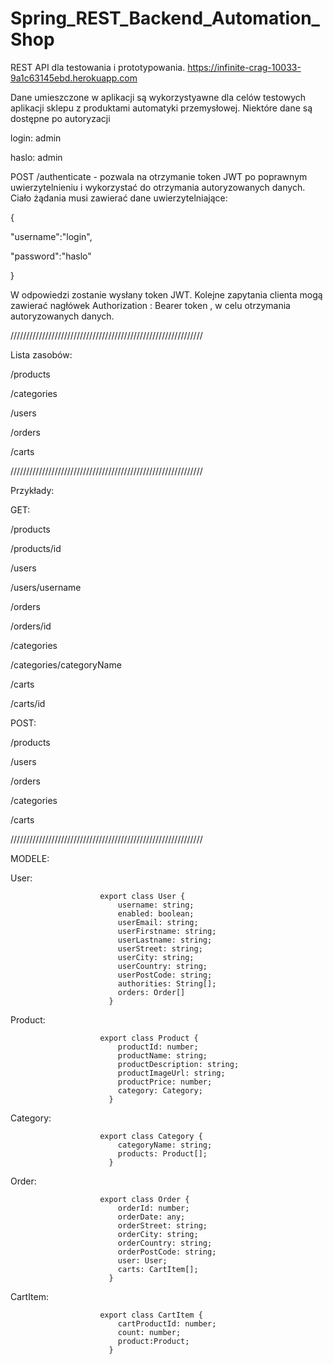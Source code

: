 # Spring_REST_Backend_Automation_Shop

REST API dla testowania i prototypowania.
https://infinite-crag-10033-9a1c63145ebd.herokuapp.com

Dane umieszczone w aplikacji są wykorzystyawne dla celów testowych aplikacji sklepu z produktami automatyki przemysłowej.
Niektóre dane są dostępne po autoryzacji

login: admin

haslo: admin


POST /authenticate - pozwala na otrzymanie token JWT po poprawnym uwierzytelnieniu i wykorzystać do otrzymania autoryzowanych danych. Ciało żądania musi zawierać dane uwierzytelniające:

{

"username":"login",

"password":"haslo"

}

W odpowiedzi zostanie wysłany token JWT. Kolejne zapytania clienta mogą zawierać nagłówek Authorization : Bearer token , w celu otrzymania autoryzowanych danych.

/////////////////////////////////////////////////////////////

Lista zasobów:

/products

/categories

/users

/orders

/carts


/////////////////////////////////////////////////////////////

Przykłady:

GET:

/products

/products/id

/users

/users/username

/orders

/orders/id

/categories

/categories/categoryName

/carts

/carts/id

POST:

/products

/users

/orders

/categories

/carts

/////////////////////////////////////////////////////////////

MODELE:

User:
                    
                        export class User {
                            username: string;
                            enabled: boolean;
                            userEmail: string;
                            userFirstname: string;
                            userLastname: string;
                            userStreet: string;
                            userCity: string;
                            userCountry: string;
                            userPostCode: string;
                            authorities: String[];
                            orders: Order[]
                          }
                    
                    
Product:
                    
                        export class Product {
                            productId: number;
                            productName: string;
                            productDescription: string;
                            productImageUrl: string;
                            productPrice: number;
                            category: Category;
                          }
                    
                    
Category:
                    
                        export class Category {
                            categoryName: string;
                            products: Product[];
                          }
                    
                    
Order:
                    
                        export class Order {
                            orderId: number;
                            orderDate: any;
                            orderStreet: string;
                            orderCity: string;
                            orderCountry: string;
                            orderPostCode: string;
                            user: User;
                            carts: CartItem[];
                          }
                    
                    
CartItem:
                    
                        export class CartItem {
                            cartProductId: number;
                            count: number;
                            product:Product;
                          }
                    
